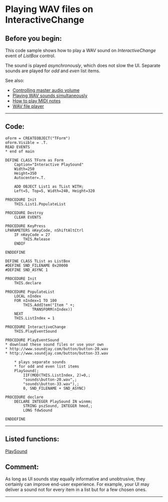 <link rel="stylesheet" type="text/css" href="../css/win32api.css">  
<link rel="stylesheet" href="https://cdnjs.cloudflare.com/ajax/libs/font-awesome/4.7.0/css/font-awesome.min.css">

# Playing WAV files on InteractiveChange

## Before you begin:
This code sample shows how to play a WAV sound on *InteractiveChange* event of *ListBox* control.   

The sound is played *asynchronously*, which does not slow the UI. Separate sounds are played for *odd* and *even* list items.  

See also:

* [Controlling master audio volume](sample_592.md)  
* [Playing WAV sounds simultaneously](sample_523.md)  
* [How to play MIDI notes](sample_537.md)  
* [WAV file player](sample_417.md)  

  
***  


## Code:
```foxpro  
oForm = CREATEOBJECT("TForm")
oForm.Visible = .T.
READ EVENTS
* end of main

DEFINE CLASS TForm as Form
	Caption="Interactive PlaySound"
	Width=250
	Height=350
	Autocenter=.T.
	
	ADD OBJECT List1 as TList WITH;
	Left=5, Top=5, Width=240, Height=320

PROCEDURE Init
	THIS.List1.PopulateList
	
PROCEDURE Destroy
	CLEAR EVENTS

PROCEDURE KeyPress
LPARAMETERS nKeyCode, nShiftAltCtrl
	IF nKeyCode = 27
		THIS.Release
	ENDIF

ENDDEFINE

DEFINE CLASS TList as ListBox
#DEFINE SND_FILENAME 0x20000
#DEFINE SND_ASYNC 1

PROCEDURE Init
	THIS.declare
	
PROCEDURE PopulateList
	LOCAL nIndex
	FOR nIndex=1 TO 100
		THIS.AddItem("Item " +;
			TRANSFORM(nIndex))
	NEXT
	THIS.ListIndex = 1

PROCEDURE InteractiveChange
	THIS.PlayEventSound

PROCEDURE PlayEventSound
* download these sound files or use your own
* http://www.soundjay.com/button/button-20.wav
* http://www.soundjay.com/button/button-33.wav

	* plays separate sounds
	* for odd and even list items
	PlaySound(;
		IIF(MOD(THIS.ListIndex, 2)=0,;
		"sounds\button-20.wav",;
		"sounds\button-33.wav"),;
		0, SND_FILENAME + SND_ASYNC)
	
PROCEDURE declare
	DECLARE INTEGER PlaySound IN winmm;
		STRING pszSound, INTEGER hmod,;
		LONG fdwSound

ENDDEFINE  
```  
***  


## Listed functions:
[PlaySound](../libraries/winmm/PlaySound.md)  

## Comment:
As long as UI sounds stay equally informative and unobtrusive, they certainly can improve end-user experience. For example, your UI may deliver a sound not for every item in a list but for a few chosen ones.  
  
***  

